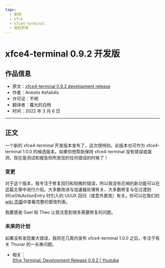 ```yaml
---
tags:
  - 新闻
  - xfce
  - xfce4-terminal
  - 版权所有
---
```


# xfce4-terminal 0.9.2 开发版

## 作品信息

- 原文：[xfce4-terminal 0.9.2 development release](http://users.uoa.gr/~sdi1800073/sources/xfce_blog11.html)
- 作者：Anestis Kefalidis
- 许可证：不明
- 翻译者：暮光的白杨
- 时间：2022 年 3 月 6 日

----

## 正文

一个新的 xfce4-terminal 开发版本发布了，这次很特别。此版本也可作为 xfce4-terminal 1.0.0 的候选版本。如果你想帮助保持 xfce4-terminal 没有错误或漏洞，现在是测试和报告你所发现的任何错误的时候了！

### 变更

对于这个版本，我专注于修复回归和轻微的错误，所以我没有花哨的新功能可以在这篇文章中进行介绍。大多数改进与加速器处理有关，大多数修复与在过渡到 XfceGtkActionEntry 时引入的 UI/UX 回归（或意外更改）有关。你可以在我们的 [wiki 页面](https://docs.xfce.org/apps/xfce4-terminal/start#latest_release)中查看完整的更改列表。

我要感谢 Gael 和 Theo 让我注意到很多需要修复的问题。

### 未来的计划

如果没有发现重大错误，我将在几周内发布 xfce4-terminal 1.0.0 之后，专注于有关 Thunar 的一长串问题。

- 相关：  
    [Xfce Terminal: Development Release 0.9.2 | Youtube](https://www.youtube.com/watch?v=jQsmE0k1LdM)